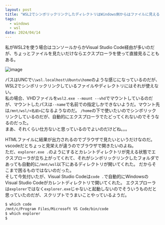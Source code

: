 ```yaml
---
layout: post
title: "WSL2でシンボリックリンクしたディレクトリはWindows側からはファイルに見える"
tags:
  - windows
  - wsl
date: 2024/04/14
---
```


私がWSL2を使う場合はコンソールからかVisual Studio Code経由が多いのだが、ちょっとファイルを見たいだけならエクスプローラを使って直接見ることもある。  

![image](https://github.com/hirokuma/hirokuma.github.io/assets/193099/d8f0d63a-c6e6-4409-b812-4bd5e385e556)

パスはUNCで`\\wsl.localhost\Ubuntu\home`のような感じになっているのだが、WSL2でシンボリックリンクしているファイルやディレクトリにはそれが使えない。  
私の場合、VHDファイルを`wsl2.exe --mount --vhd`でマウントしているのだが、マウントしたパスは`--name`で名前での指定しかできないようだ。マウント先は`/mnt/wsl/<名前>`になるようなのだ。
`/home`の下で使いたいのでシンボリックリンクしているのだが、自動的にエクスプローラでたどってくれないのでそうなるのだった。  
まあ、それくらい仕方ないと思っているのでよいのだけどね。。。  
  
HTMLファイルに結果が出力されるのでブラウザで見たいというだけなのだ。vscodeだとちょっと見栄えが違うのでブラウザで開きたいのよね。  
ただ、`explorer.exe .`のようにするとカレントディレクトリが見える状態でエクスプローラが立ち上がってくれて、それがシンボリックリンクしたフォルダであっても自動的に`/mnt/wsl`以下にあるディレクトリが開いてくれた。
だからそこまで困るものではないのだった。  
そして今気付いたが、Visual Studio Codeは`code .`で自動的にWindowsのVisual Studio Codeがカレントディレクトリで開いてくれた。
エクスプローラは`explorer`ではなく`explorer.exe`じゃないと起動しないのでそういうものだと思っていたのだが、スクリプトでうまいことやっているようだ。

```bash
$ which code
/mnt/c/Program Files/Microsoft VS Code/bin/code
$ which explorer
$
```
